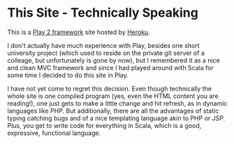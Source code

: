 This Site - Technically Speaking
================================

This is a [Play 2 framework](http://www.playframework.com) site hosted by [Heroku](http://heroku.com).

I don't actually have much experience with Play, besides one short university project (which used to reside on the private git server of a colleage, but unfortunately is gone by now), but I remembered it as a nice and clean MVC framework and since I had played around with Scala for some time I decided to do this site in Play.

I have not yet come to regret this decision. Even though technically the whole site is one compiled program (yes, even the HTML content you are reading!), one just gets to make a little change and hit refresh, as in dynamic languages like PHP. But additionally, there are all the advantages of static typing catching bugs and of a nice templating language akin to PHP or JSP. Plus, you get to write code for everything in Scala, which is a good, expressive, functional language.
